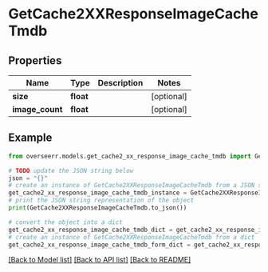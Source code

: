 # GetCache2XXResponseImageCacheTmdb


## Properties

Name | Type | Description | Notes
------------ | ------------- | ------------- | -------------
**size** | **float** |  | [optional] 
**image_count** | **float** |  | [optional] 

## Example

```python
from overseerr.models.get_cache2_xx_response_image_cache_tmdb import GetCache2XXResponseImageCacheTmdb

# TODO update the JSON string below
json = "{}"
# create an instance of GetCache2XXResponseImageCacheTmdb from a JSON string
get_cache2_xx_response_image_cache_tmdb_instance = GetCache2XXResponseImageCacheTmdb.from_json(json)
# print the JSON string representation of the object
print(GetCache2XXResponseImageCacheTmdb.to_json())

# convert the object into a dict
get_cache2_xx_response_image_cache_tmdb_dict = get_cache2_xx_response_image_cache_tmdb_instance.to_dict()
# create an instance of GetCache2XXResponseImageCacheTmdb from a dict
get_cache2_xx_response_image_cache_tmdb_form_dict = get_cache2_xx_response_image_cache_tmdb.from_dict(get_cache2_xx_response_image_cache_tmdb_dict)
```
[[Back to Model list]](../README.md#documentation-for-models) [[Back to API list]](../README.md#documentation-for-api-endpoints) [[Back to README]](../README.md)


